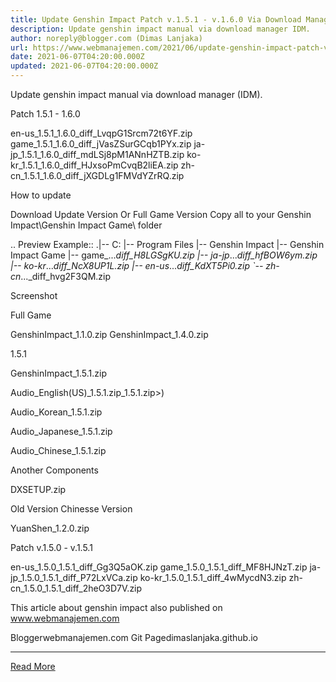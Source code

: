 ```yaml
---
title: Update Genshin Impact Patch v.1.5.1 - v.1.6.0 Via Download Manager
description: Update genshin impact manual via download manager IDM.
author: noreply@blogger.com (Dimas Lanjaka)
url: https://www.webmanajemen.com/2021/06/update-genshin-impact-patch-v151-v160.html
date: 2021-06-07T04:20:00.000Z
updated: 2021-06-07T04:20:00.000Z
---
```


Update genshin impact manual via download manager (IDM).

Patch 1.5.1 - 1.6.0

en-us_1.5.1_1.6.0_diff_LvqpG1Srcm72t6YF.zip
game_1.5.1_1.6.0_diff_jVasZSurGCqb1PYx.zip
ja-jp_1.5.1_1.6.0_diff_mdLSj8pM1ANnHZTB.zip
ko-kr_1.5.1_1.6.0_diff_HJxsoPmCvqB2liEA.zip
zh-cn_1.5.1_1.6.0_diff_jXGDLg1FMVdYZrRQ.zip

How to update

Download Update Version Or Full Game Version
Copy all to your Genshin Impact\Genshin Impact Game\ folder

.. Preview Example::
.|-- C:
    |-- Program Files
        |-- Genshin Impact
            |-- Genshin Impact Game
                |-- game_..._diff_H8LGSgKU.zip
                |-- ja-jp_..._diff_hfBOW6ym.zip
                |-- ko-kr_..._diff_NcX8UP1L.zip
                |-- en-us_..._diff_KdXT5Pi0.zip
                `-- zh-cn_..._diff_hvg2F3QM.zip

Screenshot

Full Game

GenshinImpact_1.1.0.zip
GenshinImpact_1.4.0.zip

1.5.1


GenshinImpact_1.5.1.zip


Audio_English(US)_1.5.1.zip_1.5.1.zip>)


Audio_Korean_1.5.1.zip


Audio_Japanese_1.5.1.zip


Audio_Chinese_1.5.1.zip


Another Components

DXSETUP.zip

Old Version
Chinesse Version

YuanShen_1.2.0.zip

Patch v.1.5.0 - v.1.5.1

en-us_1.5.0_1.5.1_diff_Gg3Q5aOK.zip
game_1.5.0_1.5.1_diff_MF8HJNzT.zip
ja-jp_1.5.0_1.5.1_diff_P72LxVCa.zip
ko-kr_1.5.0_1.5.1_diff_4wMycdN3.zip
zh-cn_1.5.0_1.5.1_diff_2heO3D7V.zip

This article about genshin impact also published on www.webmanajemen.com
 


Bloggerwebmanajemen.com
Git Pagedimaslanjaka.github.io<hr/> <a href="https://www.webmanajemen.com/2021/06/update-genshin-impact-patch-v151-v160.html" rel="follow" class="button" id="read-more">Read More</a>